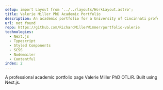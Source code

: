 ```yaml
---
setup: import Layout from '../../layouts/WorkLayout.astro';
title: Valerie Miller PhD Academic Portfolio
description: An academic portfolio for a University of Cincinnati professor and researcher. This app is built using Nextjs and Contentful along with other technologies.
url: not found
repo: https://github.com/RichardMillerWimmer/portfolio-valerie
technologies:
  - Next.js
  - Typescript
  - Styled Components
  - SCSS
  - Nodemailer
  - Contentful
index: 2
---
```


A professional academic portfolio page Valerie Miller PhD OTL/R. Built using Next.js.
